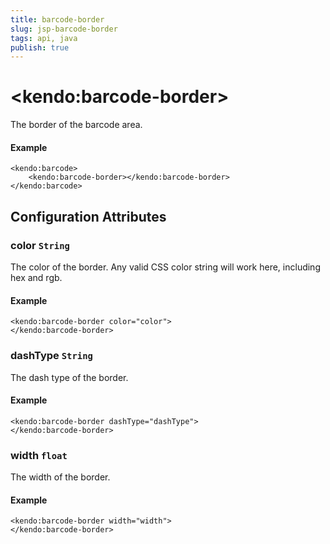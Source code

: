 ```yaml
---
title: barcode-border
slug: jsp-barcode-border
tags: api, java
publish: true
---
```


# \<kendo:barcode-border\>

The border of the barcode area.

#### Example
    <kendo:barcode>
        <kendo:barcode-border></kendo:barcode-border>
    </kendo:barcode>

## Configuration Attributes

### color `String`

The color of the border. Any valid CSS color string will work here, including hex and rgb.

#### Example
    <kendo:barcode-border color="color">
    </kendo:barcode-border>

### dashType `String`

The dash type of the border.

#### Example
    <kendo:barcode-border dashType="dashType">
    </kendo:barcode-border>

### width `float`

The width of the border.

#### Example
    <kendo:barcode-border width="width">
    </kendo:barcode-border>

